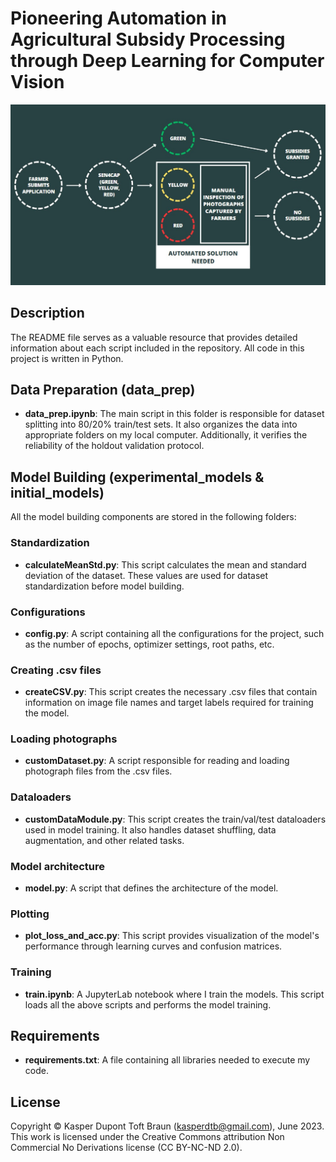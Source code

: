 # Pioneering Automation in Agricultural Subsidy Processing through Deep Learning for Computer Vision

<img src="/CAP.jpg" alt="Alt text" title="Optional title">

## Description

The README file serves as a valuable resource that provides detailed information about each script included in the repository. All code in this project is written in Python.

## Data Preparation (data_prep)

- **data_prep.ipynb**: The main script in this folder is responsible for dataset splitting into 80/20% train/test sets. It also organizes the data into appropriate folders on my local computer. Additionally, it verifies the reliability of the holdout validation protocol.

## Model Building (experimental_models & initial_models)

All the model building components are stored in the following folders:

### Standardization

- **calculateMeanStd.py**: This script calculates the mean and standard deviation of the dataset. These values are used for dataset standardization before model building.

### Configurations

- **config.py**: A script containing all the configurations for the project, such as the number of epochs, optimizer settings, root paths, etc.

### Creating .csv files

- **createCSV.py**: This script creates the necessary .csv files that contain information on image file names and target labels required for training the model.

### Loading photographs

- **customDataset.py**: A script responsible for reading and loading photograph files from the .csv files.

### Dataloaders

- **customDataModule.py**: This script creates the train/val/test dataloaders used in model training. It also handles dataset shuffling, data augmentation, and other related tasks.

### Model architecture

- **model.py**: A script that defines the architecture of the model.

### Plotting

- **plot_loss_and_acc.py**: This script provides visualization of the model's performance through learning curves and confusion matrices.

### Training

- **train.ipynb**: A JupyterLab notebook where I train the models. This script loads all the above scripts and performs the model training.

## Requirements

- **requirements.txt**: A file containing all libraries needed to execute my code.

## License

Copyright © Kasper Dupont Toft Braun (kasperdtb@gmail.com), June
2023. This work is licensed under the Creative Commons attribution Non
Commercial No Derivations license (CC BY-NC-ND 2.0).
